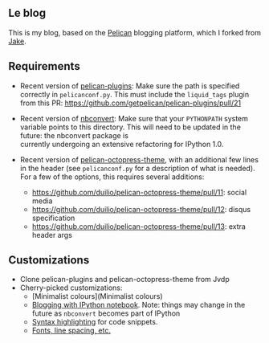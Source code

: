 Le blog
-------
This is my blog, based on the [Pelican](http://blog.getpelican.com/)
blogging platform, which I forked from [Jake](https://github.com/jakevdp/PythonicPerambulations).  

Requirements
------------
- Recent version of
  [pelican-plugins](https://github.com/getpelican/pelican-plugins):
  Make sure the path is specified correctly in ``pelicanconf.py``.
  This must include the ``liquid_tags`` plugin from this PR:
  https://github.com/getpelican/pelican-plugins/pull/21

- Recent version of
  [nbconvert](https://github.com/ipython/nbconvert):
  Make sure that your ``PYTHONPATH`` system variable points to this directory.
  This will need to be updated in the future: the nbconvert package is	
  currently undergoing an extensive refactoring for IPython 1.0.

- Recent version of
  [pelican-octopress-theme](https://github.com/duilio/pelican-octopress-theme),
  with an additional few lines in the header (see ``pelicanconf.py`` for
  a description of what is needed).
  For a few of the options, this requires several additions:
  
  - https://github.com/duilio/pelican-octopress-theme/pull/11: social media
  - https://github.com/duilio/pelican-octopress-theme/pull/12: disqus specification
  - https://github.com/duilio/pelican-octopress-theme/pull/13: extra header args
  
  
Customizations
---------------

- Clone pelican-plugins and pelican-octopress-theme from Jvdp 
- Cherry-picked customizations:
	- [Minimalist colours](Minimalist colours)
	- [Blogging with IPython notebook](http://danielfrg.github.io/blog/2013/03/08/pelican-ipython-notebook-plugin/). Note: things may change in the future as `nbconvert` becomes part of IPython
	- [Syntax highlighting](http://www.wongdev.com/blog/2013/01/19/spicing-up-octopress/) for code snippets.
	- [Fonts, line spacing, etc.](http://melandri.net/2012/02/14/octopress-theme-customization/)